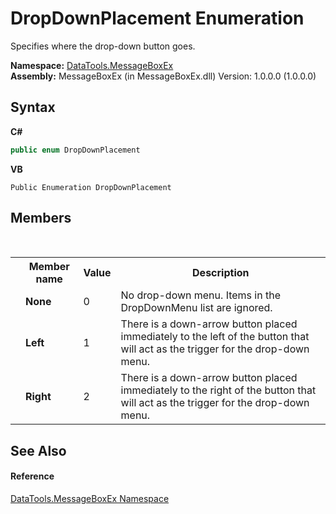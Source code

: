 # DropDownPlacement Enumeration
 

Specifies where the drop-down button goes.

**Namespace:**&nbsp;<a href="N_DataTools_MessageBoxEx.md">DataTools.MessageBoxEx</a><br />**Assembly:**&nbsp;MessageBoxEx (in MessageBoxEx.dll) Version: 1.0.0.0 (1.0.0.0)

## Syntax

**C#**<br />
``` C#
public enum DropDownPlacement
```

**VB**<br />
``` VB
Public Enumeration DropDownPlacement
```


## Members
&nbsp;<table><tr><th></th><th>Member name</th><th>Value</th><th>Description</th></tr><tr><td /><td target="F:DataTools.MessageBoxEx.DropDownPlacement.None">**None**</td><td>0</td><td>No drop-down menu. Items in the DropDownMenu list are ignored.</td></tr><tr><td /><td target="F:DataTools.MessageBoxEx.DropDownPlacement.Left">**Left**</td><td>1</td><td>There is a down-arrow button placed immediately to the left of the button that will act as the trigger for the drop-down menu.</td></tr><tr><td /><td target="F:DataTools.MessageBoxEx.DropDownPlacement.Right">**Right**</td><td>2</td><td>There is a down-arrow button placed immediately to the right of the button that will act as the trigger for the drop-down menu.</td></tr></table>

## See Also


#### Reference
<a href="N_DataTools_MessageBoxEx.md">DataTools.MessageBoxEx Namespace</a><br />